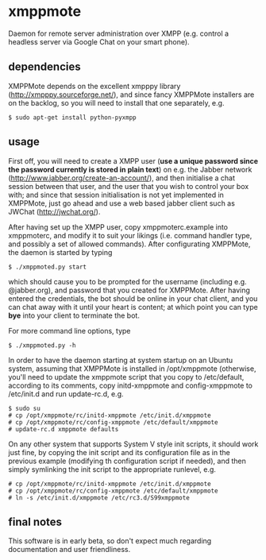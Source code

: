 xmppmote
========

Daemon for remote server administration over XMPP (e.g. control a headless server via Google Chat
on your smart phone).

dependencies
------------

XMPPMote depends on the excellent xmpppy library (http://xmpppy.sourceforge.net/),
and since fancy XMPPMote installers are on the backlog, so you will need to install
that one separately, e.g.

`$ sudo apt-get install python-pyxmpp`

usage
-----

First off, you will need to create a XMPP user (__use a unique password since the password
currently is stored in plain text__) on e.g. the Jabber network (http://www.jabber.org/create-an-account/),
and then initialise a chat session between that user, and the user that you wish to control
your box with; and since that session initialisation is not yet implemented in XMPPMote,
just go ahead and use a web based jabber client such as JWChat (http://jwchat.org/).

After having set up the XMPP user, copy xmppmoterc.example into xmppmoterc, and modify it to
suit your likings (i.e. command handler type, and possibly a set of allowed commands).
After configurating XMPPMote, the daemon is started by typing

`$ ./xmppmoted.py start`

which should cause you to be prompted for the username (including e.g. @jabber.org), and password
that you created for XMPPMote. After having entered the credentials, the bot should be online
in your chat client, and you can chat away with it until your heart is content; at which point
you can type **bye** into your client to terminate the bot.

For more command line options, type

`$ ./xmppmoted.py -h`

In order to have the daemon starting at system startup on an Ubuntu system, assuming that XMPPMote
is installed in /opt/xmppmote (otherwise, you'll need to update the xmppmote script that you copy
to /etc/default, according to its comments, copy initd-xmppmote and config-xmppmote to
/etc/init.d and run update-rc.d, e.g.

    $ sudo su
    # cp /opt/xmppmote/rc/initd-xmppmote /etc/init.d/xmppmote
    # cp /opt/xmppmote/rc/config-xmppmote /etc/default/xmppmote
    # update-rc.d xmppmote defaults

On any other system that supports System V style init scripts, it should work just fine, by
copying the init script and its configuration file as in the previous example (modifying th
configuration script if needed), and then simply symlinking the init script to the
appropriate runlevel, e.g.

    # cp /opt/xmppmote/rc/initd-xmppmote /etc/init.d/xmppmote
    # cp /opt/xmppmote/rc/config-xmppmote /etc/default/xmppmote
    # ln -s /etc/init.d/xmppmote /etc/rc3.d/S99xmppmote

final notes
-----------

This software is in early beta, so don't expect much regarding documentation and user friendliness.
